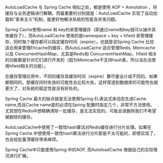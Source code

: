 ﻿
AutoLoadCache 与 Spring Cache 相似之处，都是使用 AOP + Annotation ，将缓存与业务逻辑进行解耦。而最重要的分别就是：AutoLoadCache 实现了自动加载和“拿来主义”机制，能更好地解决系统的性能及并发问题。 

Spring Cache使用name 和 key的来管理缓存（即通过name和key就可以操作具体缓存了），而AutoLoadCache 使用的是namespace + key + hfield 来管理缓存，同时每个缓存都可以指定缓存时间（expire）。也就是说Spring Cache 比较适合用来管理Ehcache的缓存，而AutoLoadCache 适合管理Redis, Memcache 以及 ConcurrentHashMap，尤其是Redis和 ConcurrentHashMap，hfield 相关的功能都是针对它们进行开发的（因为Memcache不支持hash表，所以没办法使用hfield相关的功能）。 

在缓存管理应用中，不同的缓存其缓存时间（expire）要尽量设计成不同的。如果都相同的，那缓存同时失效的可能性会比较大些，这样穿透到数据库的可能性也就更大了，对系统的稳定性是没有好处的。 

Spring Cache 最大的缺点就是无法使用Spring EL表达式来动态生成Cache name,而且Cache name是的必须在Spring 配置时指定几个，非常不方法使用。尤其想在Redis中想精确清除一批缓存，是无法实现的，可能会误删除我们不希望被删除的缓存。 

AutoLoadCache中使用了一致性hash算法对Redis缓存进行分片处理。如果在Spring Cache 中想使用一致性hash算法进行分片那是不太可能的，即使实现了，也会给批量清缓存带来麻烦。

Spring Cache中只能使用Spring 中的AOP, 而AutoloadCache 根据自己的实际情况进行扩展。

